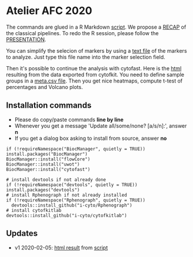 Atelier AFC 2020
================

The commands are glued in a R Markdown [script](JT_AFC_2020_cytofkitlab.Rmd). We propose a [RECAP](200207-JTAFC_Pipeline_Recap.pdf) of the classical pipelines. To redo the R session, please follow the [PRESENTATION](200207-JTAFC_Cytofkit_Cytofast_Analysis.pdf).

You can simplify the selecion of markers by using a [text file](ck_markers_main.txt) of the markers to analyze. Just type this file name into the marker selection field.

Then it's possible to continue the analysis with cytofast. Here is the [html](JT_AFC_2020_cytofkitlab.html) resulting from the data exported from cytofkit. You need to define sample groups in a [meta.csv file](meta.csv). Then you get nice heatmaps, compute t-test of percentages and Volcano plots.

## Installation commands

  - Please do copy/paste commands **line by line**
  - Whenever you get a message 'Update all/some/none? [a/s/n]:', answer **n**
  - If you get a dialog box asking to install from source, answer **no**
```
if (!requireNamespace("BiocManager", quietly = TRUE)) install.packages("BiocManager")
BiocManager::install("flowCore")
BiocManager::install("uwot")
BiocManager::install("cytofast")
```
```
# install devtools if not already done
if (!requireNamespace("devtools", quietly = TRUE)) install.packages("devtools")
# install Rphenograph if not already installed
if (!requireNamespace("Rphenograph", quietly = TRUE))
  devtools::install_github("i-cyto/Rphenograph")
# install cytofkitlab
devtools::install_github("i-cyto/cytofkitlab")
```

## Updates
  - v1 2020-02-05: [html result](JT_AFC_2020.html) from [script](JT_AFC_2020_cytofkitlab.Rmd)
  
